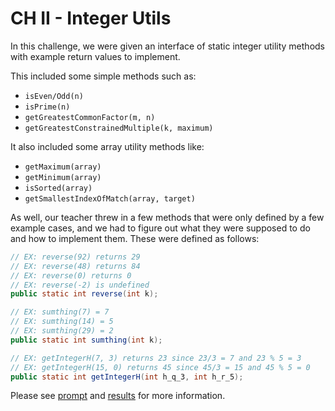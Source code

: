 # CH II - Integer Utils

In this challenge, we were given an interface of static integer utility methods with example return values to implement.

This included some simple methods such as: 

- `isEven/Odd(n)`
- `isPrime(n)`
- `getGreatestCommonFactor(m, n)`
- `getGreatestConstrainedMultiple(k, maximum)`

It also included some array utility methods like: 

- `getMaximum(array)`
- `getMinimum(array)`
- `isSorted(array)`
- `getSmallestIndexOfMatch(array, target)`

As well, our teacher threw in a few methods that were only defined by a few example cases, and we had to figure out what they were supposed to do and how to implement them. These were defined as follows: 

```java
// EX: reverse(92) returns 29
// EX: reverse(48) returns 84
// EX: reverse(0) returns 0
// EX: reverse(-2) is undefined
public static int reverse(int k);

// EX: sumthing(7) = 7
// EX: sumthing(14) = 5
// EX: sumthing(29) = 2
public static int sumthing(int k);

// EX: getIntegerH(7, 3) returns 23 since 23/3 = 7 and 23 % 5 = 3
// EX: getIntegerH(15, 0) returns 45 since 45/3 = 15 and 45 % 5 = 0
public static int getIntegerH(int h_q_3, int h_r_5);
```

Please see [prompt](CHII-Prompt.pdf) and [results](CHII-Results.pdf) for more information.